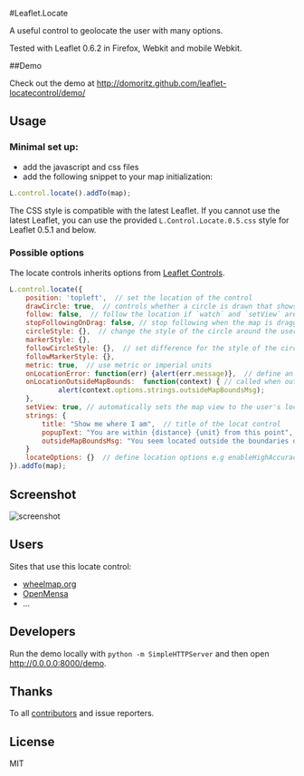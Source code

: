 #Leaflet.Locate

A useful control to geolocate the user with many options.

Tested with Leaflet 0.6.2 in Firefox, Webkit and mobile Webkit.


##Demo

Check out the demo at http://domoritz.github.com/leaflet-locatecontrol/demo/


## Usage


### Minimal set up:

* add the javascript and css files
* add the following snippet to your map initialization:

```javascript
L.control.locate().addTo(map);
```

The CSS style is compatible with the latest Leaflet. If you cannot use the latest Leaflet, you can use the provided `L.Control.Locate.0.5.css` style for Leaflet 0.5.1 and below.


### Possible options

The locate controls inherits options from [Leaflet Controls](http://leafletjs.com/reference.html#control-options).

```javascript
L.control.locate({
	position: 'topleft',  // set the location of the control
    drawCircle: true,  // controls whether a circle is drawn that shows the uncertainty about the location
    follow: false,  // follow the location if `watch` and `setView` are set to true in locateOptions
    stopFollowingOnDrag: false, // stop following when the map is dragged if `follow` is set to true
    circleStyle: {},  // change the style of the circle around the user's location
    markerStyle: {},
    followCircleStyle: {},  // set difference for the style of the circle around the user's location while following
    followMarkerStyle: {},
    metric: true,  // use metric or imperial units
    onLocationError: function(err) {alert(err.message)},  // define an error callback function
    onLocationOutsideMapBounds:  function(context) { // called when outside map boundaries
            alert(context.options.strings.outsideMapBoundsMsg);
    },
    setView: true, // automatically sets the map view to the user's location
    strings: {
        title: "Show me where I am",  // title of the locat control
        popupText: "You are within {distance} {unit} from this point",  // text to appear if user clicks on circle
        outsideMapBoundsMsg: "You seem located outside the boundaries of the map" // default message for onLocationOutsideMapBounds
    }
    locateOptions: {}  // define location options e.g enableHighAccuracy: true
}).addTo(map);
```


## Screenshot

![screenshot](https://raw.github.com/domoritz/leaflet-locatecontrol/gh-pages/screenshot.png "Screenshot showing the locate control")


## Users

Sites that use this locate control:

* [wheelmap.org](http://wheelmap.org/map)
* [OpenMensa](http://openmensa.org/)
* ...


## Developers

Run the demo locally with `python -m SimpleHTTPServer` and then open http://0.0.0.0:8000/demo.


## Thanks

To all [contributors](https://github.com/domoritz/leaflet-locatecontrol/contributors) and issue reporters.

## License

MIT
